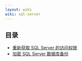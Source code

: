 ```yaml
---
layout: wiki
wiki: sql-server
---
```


## 目录

- [重新获取 SQL Server 的访问权限](./regaining-access-to-sql-server/)
- [加密 SQL Server 数据库备份](./encrypting-sql-server-database-backups/)
